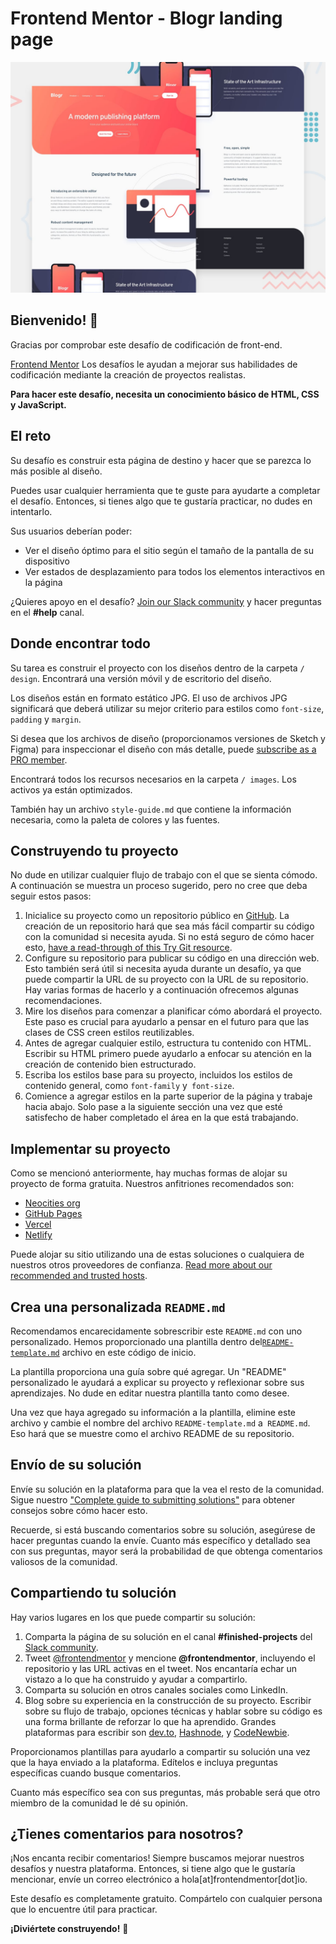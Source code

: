 # Frontend Mentor - Blogr landing page

![Design preview for the Blogr landing page coding challenge](./design/desktop-preview.jpg)

## Bienvenido! 👋

Gracias por comprobar este desafío de codificación de front-end.

[Frontend Mentor](https://www.frontendmentor.io) Los desafíos le ayudan a mejorar sus habilidades de codificación mediante la creación de proyectos realistas.

**Para hacer este desafío, necesita un conocimiento básico de HTML, CSS y JavaScript.**

## El reto

Su desafío es construir esta página de destino y hacer que se parezca lo más posible al diseño.

Puedes usar cualquier herramienta que te guste para ayudarte a completar el desafío. Entonces, si tienes algo que te gustaría practicar, no dudes en intentarlo.

Sus usuarios deberían poder:

- Ver el diseño óptimo para el sitio según el tamaño de la pantalla de su dispositivo
- Ver estados de desplazamiento para todos los elementos interactivos en la página

¿Quieres apoyo en el desafío? [Join our Slack community](https://www.frontendmentor.io/slack) y hacer preguntas en el **#help** canal.

## Donde encontrar todo

Su tarea es construir el proyecto con los diseños dentro de la carpeta `/ design`. Encontrará una versión móvil y de escritorio del diseño.

Los diseños están en formato estático JPG. El uso de archivos JPG significará que deberá utilizar su mejor criterio para estilos como `font-size`, `padding` y `margin`.

Si desea que los archivos de diseño (proporcionamos versiones de Sketch y Figma) para inspeccionar el diseño con más detalle, puede [subscribe as a PRO member](https://www.frontendmentor.io/pro).

Encontrará todos los recursos necesarios en la carpeta `/ images`. Los activos ya están optimizados.

También hay un archivo `style-guide.md` que contiene la información necesaria, como la paleta de colores y las fuentes.

## Construyendo tu proyecto

No dude en utilizar cualquier flujo de trabajo con el que se sienta cómodo. A continuación se muestra un proceso sugerido, pero no cree que deba seguir estos pasos:

1. Inicialice su proyecto como un repositorio público en [GitHub](https://github.com/). La creación de un repositorio hará que sea más fácil compartir su código con la comunidad si necesita ayuda. Si no está seguro de cómo hacer esto, [have a read-through of this Try Git resource](https://try.github.io/).
2. Configure su repositorio para publicar su código en una dirección web. Esto también será útil si necesita ayuda durante un desafío, ya que puede compartir la URL de su proyecto con la URL de su repositorio. Hay varias formas de hacerlo y a continuación ofrecemos algunas recomendaciones.
3. Mire los diseños para comenzar a planificar cómo abordará el proyecto. Este paso es crucial para ayudarlo a pensar en el futuro para que las clases de CSS creen estilos reutilizables.
4. Antes de agregar cualquier estilo, estructura tu contenido con HTML. Escribir su HTML primero puede ayudarlo a enfocar su atención en la creación de contenido bien estructurado.
5. Escriba los estilos base para su proyecto, incluidos los estilos de contenido general, como `font-family` y` font-size`.
6. Comience a agregar estilos en la parte superior de la página y trabaje hacia abajo. Solo pase a la siguiente sección una vez que esté satisfecho de haber completado el área en la que está trabajando.

## Implementar su proyecto

Como se mencionó anteriormente, hay muchas formas de alojar su proyecto de forma gratuita. Nuestros anfitriones recomendados son:

- [Neocities org](https://neocities.org/)
- [GitHub Pages](https://pages.github.com/)
- [Vercel](https://vercel.com/)
- [Netlify](https://www.netlify.com/)

Puede alojar su sitio utilizando una de estas soluciones o cualquiera de nuestros otros proveedores de confianza. [Read more about our recommended and trusted hosts](https://medium.com/frontend-mentor/frontend-mentor-trusted-hosting-providers-bf000dfebe).

## Crea una personalizada `README.md`

Recomendamos encarecidamente sobrescribir este `README.md` con uno personalizado. Hemos proporcionado una plantilla dentro del[`README-template.md`](./README-template.md) archivo en este código de inicio.

La plantilla proporciona una guía sobre qué agregar. Un "README" personalizado le ayudará a explicar su proyecto y reflexionar sobre sus aprendizajes. No dude en editar nuestra plantilla tanto como desee.

Una vez que haya agregado su información a la plantilla, elimine este archivo y cambie el nombre del archivo `README-template.md` a` README.md`. Eso hará que se muestre como el archivo README de su repositorio.

## Envío de su solución

Envíe su solución en la plataforma para que la vea el resto de la comunidad. Sigue nuestro ["Complete guide to submitting solutions"](https://medium.com/frontend-mentor/a-complete-guide-to-submitting-solutions-on-frontend-mentor-ac6384162248) para obtener consejos sobre cómo hacer esto.

Recuerde, si está buscando comentarios sobre su solución, asegúrese de hacer preguntas cuando la envíe. Cuanto más específico y detallado sea con sus preguntas, mayor será la probabilidad de que obtenga comentarios valiosos de la comunidad.

## Compartiendo tu solución

Hay varios lugares en los que puede compartir su solución:

1. Comparta la página de su solución en el canal **#finished-projects** del [Slack community](https://www.frontendmentor.io/slack).
2. Tweet [@frontendmentor](https://twitter.com/frontendmentor) y mencione **@frontendmentor**, incluyendo el repositorio y las URL activas en el tweet. Nos encantaría echar un vistazo a lo que ha construido y ayudar a compartirlo.
3. Comparta su solución en otros canales sociales como LinkedIn.
4. Blog sobre su experiencia en la construcción de su proyecto. Escribir sobre su flujo de trabajo, opciones técnicas y hablar sobre su código es una forma brillante de reforzar lo que ha aprendido. Grandes plataformas para escribir son [dev.to](https://dev.to/), [Hashnode](https://hashnode.com/), y [CodeNewbie](https://community.codenewbie.org/).

Proporcionamos plantillas para ayudarlo a compartir su solución una vez que la haya enviado a la plataforma. Edítelos e incluya preguntas específicas cuando busque comentarios.

Cuanto más específico sea con sus preguntas, más probable será que otro miembro de la comunidad le dé su opinión.

## ¿Tienes comentarios para nosotros?

¡Nos encanta recibir comentarios! Siempre buscamos mejorar nuestros desafíos y nuestra plataforma. Entonces, si tiene algo que le gustaría mencionar, envíe un correo electrónico a hola[at]frontendmentor[dot]io.

Este desafío es completamente gratuito. Compártelo con cualquier persona que lo encuentre útil para practicar.

**¡Diviértete construyendo!** 🚀
